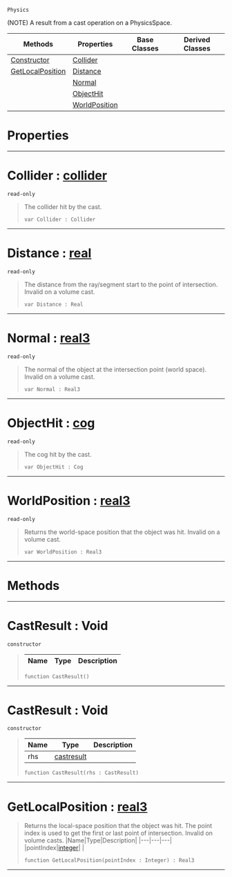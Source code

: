  `Physics`

(NOTE) A result from a cast operation on a PhysicsSpace.

|Methods|Properties|Base Classes|Derived Classes|
|---|---|---|---|
|[ Constructor](castresult.md#castresult-void)|[ Collider](castresult.md#collider-zilch-engine-doc)| | |
|[ GetLocalPosition](castresult.md#getlocalposition-zilch-en)|[ Distance](castresult.md#distance-zilch-engine-doc)| | |
| |[ Normal](castresult.md#normal-zilch-engine-docum)| | |
| |[ ObjectHit](castresult.md#objecthit-zilch-engine-do)| | |
| |[ WorldPosition](castresult.md#worldposition-zilch-engin)| | |


 #  Properties


---  
 #  Collider : [collider](collider.md)

 `read-only`

> The collider hit by the cast.
> ``` lang=cpp, name=Nada
> var Collider : Collider


---  
 #  Distance : [real](../nada_base_types/real.md)

 `read-only`

> The distance from the ray/segment start to the point of intersection. Invalid on a volume cast.
> ``` lang=cpp, name=Nada
> var Distance : Real


---  
 #  Normal : [real3](../nada_base_types/real3.md)

 `read-only`

> The normal of the object at the intersection point (world space). Invalid on a volume cast.
> ``` lang=cpp, name=Nada
> var Normal : Real3


---  
 #  ObjectHit : [cog](cog.md)

 `read-only`

> The cog hit by the cast.
> ``` lang=cpp, name=Nada
> var ObjectHit : Cog


---  
 #  WorldPosition : [real3](../nada_base_types/real3.md)

 `read-only`

> Returns the world-space position that the object was hit. Invalid on a volume cast.
> ``` lang=cpp, name=Nada
> var WorldPosition : Real3


---  
 #  Methods


---  
 #  CastResult : Void

 `constructor`

> 
> |Name|Type|Description|
> |---|---|---|
> ``` lang=cpp, name=Nada
> function CastResult()
> ``` 


---  
 #  CastResult : Void

 `constructor`

> 
> |Name|Type|Description|
> |---|---|---|
> |rhs|[castresult](castresult.md)| |
> ``` lang=cpp, name=Nada
> function CastResult(rhs : CastResult)
> ``` 


---  
 #  GetLocalPosition : [real3](../nada_base_types/real3.md)

> Returns the local-space position that the object was hit. The point index is used to get the first or last point of intersection. Invalid on volume casts.
> |Name|Type|Description|
> |---|---|---|
> |pointIndex|[integer](../nada_base_types/integer.md)| |
> ``` lang=cpp, name=Nada
> function GetLocalPosition(pointIndex : Integer) : Real3
> ``` 


---  
 

 